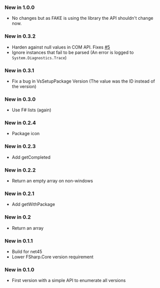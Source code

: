 ### New in 1.0.0

* No changes but as FAKE is using the library the API shouldn't change now.

### New in 0.3.2

* Harden against null values in COM API. Fixes [#5](https://github.com/vbfox/FoxSharp/issues/5)
* Ignore instances that fail to be parsed (An error is logged to `System.Diagnostics.Trace`)

### New in 0.3.1

* Fix a bug in VsSetupPackage Version (The value was the ID instead of the version)

### New in 0.3.0

* Use F# lists (again)

### New in 0.2.4

* Package icon

### New in 0.2.3

* Add getCompleted

### New in 0.2.2

* Return an empty array on non-windows

### New in 0.2.1

* Add getWithPackage

### New in 0.2

* Return an array

### New in 0.1.1

* Build for net45
* Lower FSharp.Core version requirement

### New in 0.1.0

* First version with a simple API to enumerate all versions
